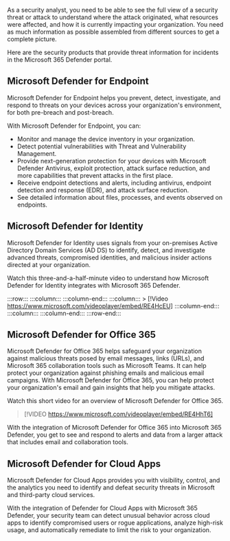 As a security analyst, you need to be able to see the full view of a security threat or attack to understand where the attack originated, what resources were affected, and how it is currently impacting your organization. You need as much information as possible assembled from different sources to get a complete picture.

Here are the security products that provide threat information for incidents in the Microsoft 365 Defender portal.

## Microsoft Defender for Endpoint

Microsoft Defender for Endpoint helps you prevent, detect, investigate, and respond to threats on your devices across your organization's environment, for both pre-breach and post-breach.

With Microsoft Defender for Endpoint, you can:

- Monitor and manage the device inventory in your organization.
- Detect potential vulnerabilities with Threat and Vulnerability Management.
- Provide next-generation protection for your devices with Microsoft Defender Antivirus, exploit protection, attack surface reduction, and more capabilities that prevent attacks in the first place.
- Receive endpoint detections and alerts, including antivirus, endpoint detection and response (EDR), and attack surface reduction.
- See detailed information about files, processes, and events observed on endpoints.

## Microsoft Defender for Identity

Microsoft Defender for Identity uses signals from your on-premises Active Directory Domain Services (AD DS) to identify, detect, and investigate advanced threats, compromised identities, and malicious insider actions directed at your organization.

Watch this three-and-a-half-minute video to understand how Microsoft Defender for Identity integrates with Microsoft 365 Defender.

:::row:::
    :::column:::
    :::column-end:::
    :::column:::
       > [!Video https://www.microsoft.com/videoplayer/embed/RE4HcEU]
    :::column-end:::
    :::column:::
    :::column-end:::
:::row-end:::

## Microsoft Defender for Office 365

Microsoft Defender for Office 365 helps safeguard your organization against malicious threats posed by email messages, links (URLs), and Microsoft 365 collaboration tools such as Microsoft Teams. It can help protect your organization against phishing emails and malicious email campaigns. With Microsoft Defender for Office 365, you can help protect your organization's email and gain insights that help you mitigate attacks.

Watch this short video for an overview of Microsoft Defender for Office 365.

>
> [!VIDEO https://www.microsoft.com/videoplayer/embed/RE4HhT6]

With the integration of Microsoft Defender for Office 365 into Microsoft 365 Defender, you get to see and respond to alerts and data from a larger attack that includes email and collaboration tools.

## Microsoft Defender for Cloud Apps

Microsoft Defender for Cloud Apps provides you with visibility, control, and the analytics you need to identify and defeat security threats in Microsoft and third-party cloud services.

With the integration of Defender for Cloud Apps with Microsoft 365 Defender, your security team can detect unusual behavior across cloud apps to identify compromised users or rogue applications, analyze high-risk usage, and automatically remediate to limit the risk to your organization.
